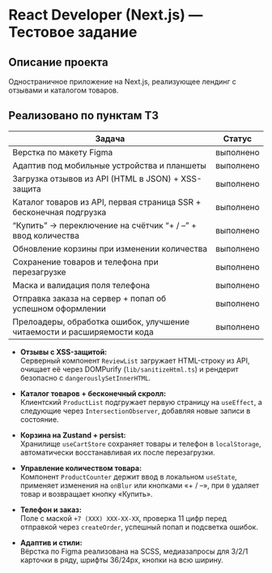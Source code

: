 # React Developer (Next.js) — Тестовое задание

## Описание проекта

Одностраничное приложение на Next.js, реализующее лендинг с отзывами и каталогом товаров.

## Реализовано по пунктам ТЗ

| Задача                                                                | Статус    |
|-----------------------------------------------------------------------|-----------|
| Верстка по макету Figma                                               |  выполнено |
| Адаптив под мобильные устройства и планшеты                           |  выполнено |
| Загрузка отзывов из API (HTML в JSON) + XSS-защита                    |  выполнено |
| Каталог товаров из API, первая страница SSR + бесконечная подгрузка |  выполнено |
|“Купить” → переключение на счётчик “+ / –” + ввод количества       |  выполнено |
|Обновление корзины при изменении количества                        |  выполнено |
|Сохранение товаров и телефона при перезагрузке                     |  выполнено |
|Маска и валидация поля телефона                                    |  выполнено |
|Отправка заказа на сервер + попап об успешном оформлении           |  выполнено |
|Прелоадеры, обработка ошибок, улучшение читаемости и расширяемости кода |  выполнено |



- **Отзывы с XSS-защитой:**  
  Серверный компонент `ReviewList` загружает HTML-строку из API, очищает её через DOMPurify (`lib/sanitizeHtml.ts`) и рендерит безопасно с `dangerouslySetInnerHTML`.

- **Каталог товаров + бесконечный скролл:**  
  Клиентский `ProductList` подгружает первую страницу на `useEffect`, а следующие через `IntersectionObserver`, добавляя новые записи в состояние.

- **Корзина на Zustand + persist:**  
  Хранилище `useCartStore` сохраняет товары и телефон в `localStorage`, автоматически восстанавливая их после перезагрузки.

- **Управление количеством товара:**  
  Компонент `ProductCounter` держит ввод в локальном `useState`, применяет изменения на `onBlur` или кнопками «+ / –», при `0` удаляет товар и возвращает кнопку «Купить».

- **Телефон и заказ:**  
  Поле с маской `+7 (XXX) XXX-XX-XX`, проверка 11 цифр перед отправкой через `createOrder`, успешный попап и подсветка ошибок.

- **Адаптив и стили:**  
  Вёрстка по Figma реализована на SCSS, медиазапросы для 3/2/1 карточки в ряду, шрифты 36/24px, кнопки на всю ширину.